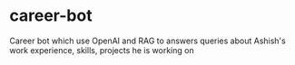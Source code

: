 # career-bot
Career bot which use OpenAI and RAG to answers queries about Ashish's work experience, skills, projects he is working on
